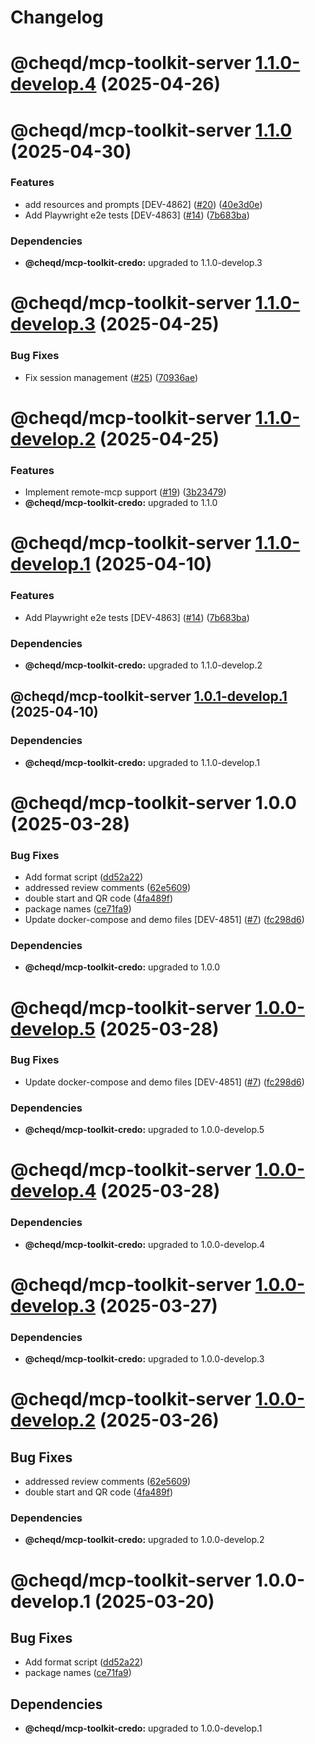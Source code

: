 # Changelog

# @cheqd/mcp-toolkit-server [1.1.0-develop.4](https://github.com/cheqd/mcp-toolkit/compare/@cheqd/mcp-toolkit-server@1.1.0-develop.3...@cheqd/mcp-toolkit-server@1.1.0-develop.4) (2025-04-26)

# @cheqd/mcp-toolkit-server [1.1.0](https://github.com/cheqd/mcp-toolkit/compare/@cheqd/mcp-toolkit-server@1.0.0...@cheqd/mcp-toolkit-server@1.1.0) (2025-04-30)

### Features

* add resources and prompts [DEV-4862] ([#20](https://github.com/cheqd/mcp-toolkit/issues/20)) ([40e3d0e](https://github.com/cheqd/mcp-toolkit/commit/40e3d0e95b838470aa0b3376ee194daa53f80946))
* Add Playwright e2e tests [DEV-4863] ([#14](https://github.com/cheqd/mcp-toolkit/issues/14)) ([7b683ba](https://github.com/cheqd/mcp-toolkit/commit/7b683ba9b97bda47ace0e77ca1c96b927aa37ac3))

### Dependencies

* **@cheqd/mcp-toolkit-credo:** upgraded to 1.1.0-develop.3

# @cheqd/mcp-toolkit-server [1.1.0-develop.3](https://github.com/cheqd/mcp-toolkit/compare/@cheqd/mcp-toolkit-server@1.1.0-develop.2...@cheqd/mcp-toolkit-server@1.1.0-develop.3) (2025-04-25)


### Bug Fixes

* Fix session management ([#25](https://github.com/cheqd/mcp-toolkit/issues/25)) ([70936ae](https://github.com/cheqd/mcp-toolkit/commit/70936ae77b350c53cbcfad61e4f45230b71fdd59))

# @cheqd/mcp-toolkit-server [1.1.0-develop.2](https://github.com/cheqd/mcp-toolkit/compare/@cheqd/mcp-toolkit-server@1.1.0-develop.1...@cheqd/mcp-toolkit-server@1.1.0-develop.2) (2025-04-25)


### Features

* Implement remote-mcp support ([#19](https://github.com/cheqd/mcp-toolkit/issues/19)) ([3b23479](https://github.com/cheqd/mcp-toolkit/commit/3b2347945a45186e5b5f1bfdff025047016a27d0))
* **@cheqd/mcp-toolkit-credo:** upgraded to 1.1.0

# @cheqd/mcp-toolkit-server [1.1.0-develop.1](https://github.com/cheqd/mcp-toolkit/compare/@cheqd/mcp-toolkit-server@1.0.1-develop.1...@cheqd/mcp-toolkit-server@1.1.0-develop.1) (2025-04-10)


### Features

* Add Playwright e2e tests [DEV-4863] ([#14](https://github.com/cheqd/mcp-toolkit/issues/14)) ([7b683ba](https://github.com/cheqd/mcp-toolkit/commit/7b683ba9b97bda47ace0e77ca1c96b927aa37ac3))





### Dependencies

* **@cheqd/mcp-toolkit-credo:** upgraded to 1.1.0-develop.2

## @cheqd/mcp-toolkit-server [1.0.1-develop.1](https://github.com/cheqd/mcp-toolkit/compare/@cheqd/mcp-toolkit-server@1.0.0...@cheqd/mcp-toolkit-server@1.0.1-develop.1) (2025-04-10)





### Dependencies

* **@cheqd/mcp-toolkit-credo:** upgraded to 1.1.0-develop.1

# @cheqd/mcp-toolkit-server 1.0.0 (2025-03-28)


### Bug Fixes

* Add format script ([dd52a22](https://github.com/cheqd/mcp-toolkit/commit/dd52a22b491a50e8ebbfb37e0c80bffe08082d4e))
* addressed review comments ([62e5609](https://github.com/cheqd/mcp-toolkit/commit/62e56096c211d3d52bfa2dd77183ed5793425279))
* double start and QR code ([4fa489f](https://github.com/cheqd/mcp-toolkit/commit/4fa489f75103c6e45209b230533ec11d00f22307))
* package names ([ce71fa9](https://github.com/cheqd/mcp-toolkit/commit/ce71fa98fcc6941a81f6d5b83866513fd0712458))
* Update docker-compose and demo files [DEV-4851] ([#7](https://github.com/cheqd/mcp-toolkit/issues/7)) ([fc298d6](https://github.com/cheqd/mcp-toolkit/commit/fc298d61f66d1f731486900915c5e16530f5b2d9))





### Dependencies

* **@cheqd/mcp-toolkit-credo:** upgraded to 1.0.0

# @cheqd/mcp-toolkit-server [1.0.0-develop.5](https://github.com/cheqd/mcp-toolkit/compare/@cheqd/mcp-toolkit-server@1.0.0-develop.4...@cheqd/mcp-toolkit-server@1.0.0-develop.5) (2025-03-28)


### Bug Fixes

* Update docker-compose and demo files [DEV-4851] ([#7](https://github.com/cheqd/mcp-toolkit/issues/7)) ([fc298d6](https://github.com/cheqd/mcp-toolkit/commit/fc298d61f66d1f731486900915c5e16530f5b2d9))





### Dependencies

* **@cheqd/mcp-toolkit-credo:** upgraded to 1.0.0-develop.5

# @cheqd/mcp-toolkit-server [1.0.0-develop.4](https://github.com/cheqd/mcp-toolkit/compare/@cheqd/mcp-toolkit-server@1.0.0-develop.3...@cheqd/mcp-toolkit-server@1.0.0-develop.4) (2025-03-28)





### Dependencies

* **@cheqd/mcp-toolkit-credo:** upgraded to 1.0.0-develop.4

# @cheqd/mcp-toolkit-server [1.0.0-develop.3](https://github.com/cheqd/mcp-toolkit/compare/@cheqd/mcp-toolkit-server@1.0.0-develop.2...@cheqd/mcp-toolkit-server@1.0.0-develop.3) (2025-03-27)





### Dependencies

* **@cheqd/mcp-toolkit-credo:** upgraded to 1.0.0-develop.3

# @cheqd/mcp-toolkit-server [1.0.0-develop.2](https://github.com/cheqd/mcp-toolkit/compare/@cheqd/mcp-toolkit-server@1.0.0-develop.1...@cheqd/mcp-toolkit-server@1.0.0-develop.2) (2025-03-26)


## Bug Fixes

* addressed review comments ([62e5609](https://github.com/cheqd/mcp-toolkit/commit/62e56096c211d3d52bfa2dd77183ed5793425279))
* double start and QR code ([4fa489f](https://github.com/cheqd/mcp-toolkit/commit/4fa489f75103c6e45209b230533ec11d00f22307))





### Dependencies

* **@cheqd/mcp-toolkit-credo:** upgraded to 1.0.0-develop.2

# @cheqd/mcp-toolkit-server 1.0.0-develop.1 (2025-03-20)


## Bug Fixes

* Add format script ([dd52a22](https://github.com/cheqd/mcp-toolkit/commit/dd52a22b491a50e8ebbfb37e0c80bffe08082d4e))
* package names ([ce71fa9](https://github.com/cheqd/mcp-toolkit/commit/ce71fa98fcc6941a81f6d5b83866513fd0712458))

## Dependencies

* **@cheqd/mcp-toolkit-credo:** upgraded to 1.0.0-develop.1
